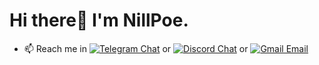 <h1> Hi there👋 I'm NillPoe. </h1>

- 📫 Reach me in
  <a href="https://t.me/nillpoe"><img alt="Telegram Chat" src="https://img.shields.io/badge/Telegram-Chat-blue?logo=telegram&labelColor=gray"></a>
  or
  <a href="https://discord.com/users/1102166553027432488"><img alt="Discord Chat" src="https://img.shields.io/badge/Discord-Chat-blue?logo=discord&labelColor=gray"></a>
  or
  <a href="mailto:hello@nillpoe.xyz"><img alt="Gmail Email" src="https://img.shields.io/badge/Email-blue?logo=gmail&labelColor=gray"></a>
